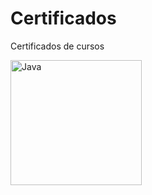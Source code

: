 # Certificados
 Certificados de cursos
 
 <img align="center" alt="Java" height="200" width="210" src="https://images2.imgbox.com/6d/8f/Zi1mDGM7_o.png" />
